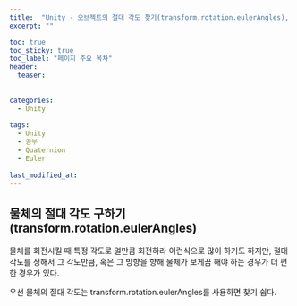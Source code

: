 ```yaml
---
title:  "Unity - 오브젝트의 절대 각도 찾기(transform.rotation.eulerAngles), 절대 각도로 특정 각도 보게 하기"
excerpt: ""

toc: true
toc_sticky: true
toc_label: "페이지 주요 목차"
header:
  teaser: 
  
  
categories:
  - Unity
  
tags:
  - Unity
  - 공부
  - Quaternion
  - Euler
  
last_modified_at: 
---
```


## 물체의 절대 각도 구하기(transform.rotation.eulerAngles)

물체를 회전시킬 때 특정 각도로 얼만큼 회전하라 이런식으로 많이 하기도 하지만, 절대 각도를 정해서 그 각도만큼, 혹은 그 방향을 향해 물체가 보게끔 해야 하는 경우가 더 편한 경우가 있다.

우선 물체의 절대 각도는 transform.rotation.eulerAngles를 사용하면 찾기 쉽다.

```C#

```
